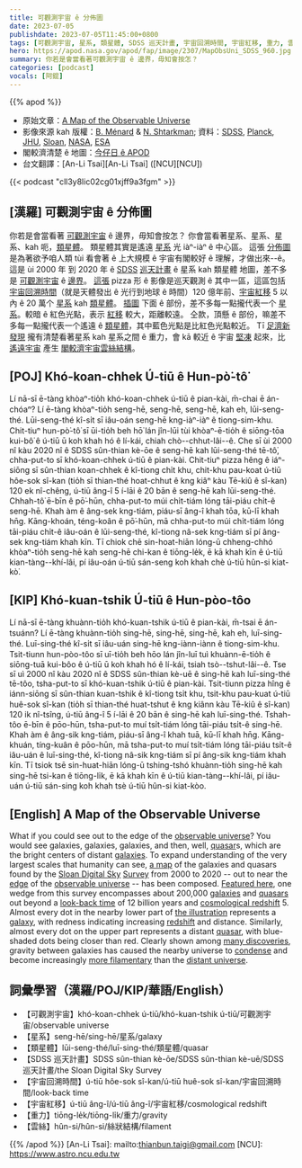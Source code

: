 ```yaml
---
title: 可觀測宇宙 ê 分佈圖
date: 2023-07-05
publishdate: 2023-07-05T11:45:00+0800
tags: [可觀測宇宙, 星系, 類星體, SDSS 巡天計畫, 宇宙回溯時間, 宇宙紅移, 重力, 雲絲]
hero: https://apod.nasa.gov/apod/fap/image/2307/MapObsUni_SDSS_960.jpg
summary: 你若是會當看著可觀測宇宙 ê 邊界，毋知會按怎？
categories: [podcast]
vocals: [阿錕]
---
```


{{% apod %}}

- 原始文章：[A Map of the Observable Universe](https://apod.nasa.gov/apod/ap230705.html)
- 影像來源 kah 版權：[B. Ménard](https://menard.pha.jhu.edu/) & [N. Shtarkman](https://www.linkedin.com/in/nikita-shtarkman-78b449154); 資料：[SDSS](https://www.sdss.org/), [Planck](https://www.nasa.gov/mission_pages/planck), [JHU](https://physics-astronomy.jhu.edu/), [Sloan](https://sloan.org/), [NASA](https://www.nasa.gov/), [ESA](https://www.esa.int)
- 閣較濟清楚 ê 地圖：[今仔日 ê APOD](https://mapoftheuniverse.net/)
- 台文翻譯：[An-Li Tsai][An-Li Tsai] ([NCU][NCU])

{{< podcast "cll3y8lic02cg01xjff9a3fgm" >}}

## [漢羅] 可觀測宇宙 ê 分佈圖
你若是會當看著 [可觀測宇宙][observable universe] ê 邊界，毋知會按怎？
你會當看著星系、星系、星系、kah 呃，[類星體][quasar 1]。
類星體其實是遙遠 [星系][galaxies 1] 光 iàⁿ-iàⁿ ê 中心區。
這張 [分佈圖][a map] 是為著欲予咱人類 tùi 看會著 ê 上大規模 ê 宇宙有閣較好 ê 理解，才做出來--ê。
這是 ùi 2000 年 到 2020 年 ê [SDSS][Sloan Digital Sky] [巡天計畫][Survey] ê 星系 kah 類星體 地圖，差不多是 [可觀測宇宙][observable universe] ê [邊界][edge]。
[這張][Featured here] pizza 形 ê 影像是巡天觀測 ê 其中一區，這區包括 [宇宙回溯時間][look-back time]（就是天體發出 ê 光行到地球 ê 時間）120 億年前、[宇宙紅移][cosmological redshift] 5 以內 ê 20 萬个 [星系][galaxies 2] kah [類星體][quasars]。
[插圖][the illustration] 下面 ê 部份，差不多每一點攏代表一个 [星系][galaxy]。較暗 ê 紅色光點，表示 [紅移][redshift] 較大，距離較遠。
仝款，頂懸 ê 部份，嘛差不多每一點攏代表一个遙遠 ê [類星體][quasar 2]，其中藍色光點是比紅色光點較近。
Tī [足濟新發現][many discoveries] 攏有清楚看著星系 kah 星系之間 ê 重力，會 kā 較近 ê 宇宙 [堅凍][condense] 起來，比 [遙遠宇宙][distant universe] 產生 [閣較濟宇宙雲絲結構][more filamentary]。

## [POJ] Khó-koan-chhek Ú-tiū ê Hun-pò͘-tô͘
Lí nā-sī ē-tàng khòaⁿ-tio̍h khó-koan-chhek ú-tiū ê pian-kài, m̄-chai ē án-chóaⁿ?
Lí ē-tàng khòaⁿ-tio̍h seng-hē, seng-hē, seng-hē, kah eh, lūi-seng-thé.
Lūi-seng-thé kî-si̍t sī iâu-oán seng-hē kng-iàⁿ-iàⁿ ê tiong-sim-khu.
Chit-tiuⁿ hun-pò͘-tô͘ sī ūi-tio̍h beh hō͘ lán jîn-lūi tùi khòaⁿ-ē-tio̍h ê siōng-tōa kui-bô͘ ê ú-tiū ū koh khah hó ê lí-kái, chiah chò--chhut-lâi--ê.
Che sī ùi 2000 nî kàu 2020 nî ê SDSS sûn-thian kè-ōe ê seng-hē kah lūi-seng-thé tē-tô͘, chha-put-to sī khó-koan-chhek ú-tiū ê pian-kài.
Chit-tiuⁿ pizza hêng ê iáⁿ-siōng sī sûn-thian koan-chhek ê kî-tiong chi̍t khu, chit-khu pau-koat ú-tiū hôe-sok sî-kan (tio̍h sī thian-thé hoat-chhut ê kng kiâⁿ kàu Tē-kiû ê sî-kan) 120 ek nî-chêng, ú-tiū âng-î 5 í-lāi ê 20 bān ê seng-hē kah lūi-seng-thé.
Chhah-tô͘ ē-bīn ê pō͘-hūn, chha-put-to múi chi̍t-tiám lóng tāi-piáu chi̍t-ê seng-hē.
Khah àm ê âng-sek kng-tiám, piáu-sī âng-î khah tōa, kū-lī khah hn̄g.
Kāng-khoán, téng-koân ê pō͘-hūn, mā chha-put-to múi chi̍t-tiám lóng tāi-piáu chi̍t-ê iâu-oán ê lūi-seng-thé, kî-tiong nâ-sek kng-tiám sī pí âng-sek kng-tiám khah kīn.
Tī chiok chē sin-hoat-hiān lóng-ū chheng-chhó khòaⁿ-tio̍h seng-hē kah seng-hē chi-kan ê tiōng-le̍k, ē kā khah kīn ê ú-tiū kian-tàng--khí-lâi, pí iâu-oán ú-tiū sán-seng koh khah chè ú-tiū hûn-si kiat-kò͘.

## [KIP] Khó-kuan-tshik Ú-tiū ê Hun-pòo-tôo
Lí nā-sī ē-tàng khuànn-tio̍h khó-kuan-tshik ú-tiū ê pian-kài, m̄-tsai ē án-tsuánn?
Lí ē-tàng khuànn-tio̍h sing-hē, sing-hē, sing-hē, kah eh, luī-sing-thé.
Luī-sing-thé kî-si̍t sī iâu-uán sing-hē kng-iànn-iànn ê tiong-sim-khu.
Tsit-tiunn hun-pòo-tôo sī uī-tio̍h beh hōo lán jîn-luī tuì khuànn-ē-tio̍h ê siōng-tuā kui-bôo ê ú-tiū ū koh khah hó ê lí-kái, tsiah tsò--tshut-lâi--ê.
Tse sī uì 2000 nî kàu 2020 nî ê SDSS sûn-thian kè-uē ê sing-hē kah luī-sing-thé tē-tôo, tsha-put-to sī khó-kuan-tshik ú-tiū ê pian-kài.
Tsit-tiunn pizza hîng ê iánn-siōng sī sûn-thian kuan-tshik ê kî-tiong tsi̍t khu, tsit-khu pau-kuat ú-tiū huê-sok sî-kan (tio̍h sī thian-thé huat-tshut ê kng kiânn kàu Tē-kiû ê sî-kan) 120 ik nî-tsîng, ú-tiū âng-î 5 í-lāi ê 20 bān ê sing-hē kah luī-sing-thé.
Tshah-tôo ē-bīn ê pōo-hūn, tsha-put-to muí tsi̍t-tiám lóng tāi-piáu tsi̍t-ê sing-hē.
Khah àm ê âng-sik kng-tiám, piáu-sī âng-î khah tuā, kū-lī khah hn̄g.
Kāng-khuán, tíng-kuân ê pōo-hūn, mā tsha-put-to muí tsi̍t-tiám lóng tāi-piáu tsi̍t-ê iâu-uán ê luī-sing-thé, kî-tiong nâ-sik kng-tiám sī pí âng-sik kng-tiám khah kīn.
Tī tsiok tsē sin-huat-hiān lóng-ū tshing-tshó khuànn-tio̍h sing-hē kah sing-hē tsi-kan ê tiōng-li̍k, ē kā khah kīn ê ú-tiū kian-tàng--khí-lâi, pí iâu-uán ú-tiū sán-sing koh khah tsè ú-tiū hûn-si kiat-kòo.

## [English] A Map of the Observable Universe
What if you could see out to the edge of the [observable universe][observable universe]?
You would see galaxies, galaxies, galaxies, and then, well, [quasar][quasar 1]s, which are the bright centers of distant [galaxies][galaxies 1].
To expand understanding of the very largest scales that humanity can see, [a map][a map] of the galaxies and quasars found by the [Sloan Digital Sky][Sloan Digital Sky] [Survey][Survey] from 2000 to 2020 -- out to near the [edge][edge] of the [observable universe][observable universe] -- has been composed.
[Featured here][Featured here], one wedge from this survey encompasses about 200,000 [galaxies][galaxies 2] and [quasars][quasars] out beyond a [look-back time][look-back time] of 12 billion years and [cosmological redshift][cosmological redshift] 5.
Almost every dot in the nearby lower part of [the illustration][the illustration] represents a [galaxy][galaxy], with redness indicating increasing [redshift][redshift] and distance.
Similarly, almost every dot on the upper part represents a distant [quasar][quasar 2], with blue-shaded dots being closer than red.
Clearly shown among [many discoveries][many discoveries], gravity between galaxies has caused the nearby universe to [condense][condense] and become increasingly [more filamentary][more filamentary] than the [distant universe][distant universe].

## 詞彙學習（漢羅/POJ/KIP/華語/English）
- 【可觀測宇宙】khó-koan-chhek ú-tiū/khó-kuan-tshik ú-tiū/可觀測宇宙/observable universe
- 【星系】seng-hē/sing-hē/星系/galaxy
- 【類星體】lūi-seng-thé/luī-sing-thé/類星體/quasar
- 【SDSS 巡天計畫】SDSS sûn-thian kè-ōe/SDSS sûn-thian kè-uē/SDSS 巡天計畫/the Sloan Digital Sky Survey
- 【宇宙回溯時間】ú-tiū hôe-sok sî-kan/ú-tiū huê-sok sî-kan/宇宙回溯時間/look-back time
- 【宇宙紅移】ú-tiū âng-î/ú-tiū âng-î/宇宙紅移/cosmological redshift
- 【重力】tiōng-le̍k/tiōng-li̍k/重力/gravity
- 【雲絲】hûn-si/hûn-si/絲狀結構/filament

{{% /apod %}}
[An-Li Tsai]: mailto:thianbun.taigi@gmail.com
[NCU]: https://www.astro.ncu.edu.tw

[copyright]: https://apod.nasa.gov/apod/fap/lib/about_apod.html#srapply
[License]: https://creativecommons.org/licenses/by/2.0/

[observable universe]:https://apod.nasa.gov/apod/ap220316.html
[quasar 1]:https://apod.nasa.gov/apod/ap220222.html
[galaxies 1]:https://science.nasa.gov/astrophysics/focus-areas/what-are-galaxies
[a map]:https://youtu.be/Oekma9SZMMI
[Sloan Digital Sky]:https://www.sdss.org/instruments/
[Survey]:https://en.wikipedia.org/wiki/Sloan_Digital_Sky_Survey
[edge]:https://t3.ftcdn.net/jpg/02/08/78/88/360_F_208788856_Gp1H7eajSqVxoZYqX7xqWf24iC4UCruI.jpg
[observable universe]:https://esahubble.org/videos/hubblecast79c/
[Featured here]:https://mapoftheuniverse.net/
[galaxies 2]:https://en.wikipedia.org/wiki/Galaxy
[quasars]:https://en.wikipedia.org/wiki/Quasar
[look-back time]:https://chandra.harvard.edu/photo/cosmic_lookback.html
[cosmological redshift]:https://apod.nasa.gov/apod/ap130408.html
[the illustration]:https://hub.jhu.edu/2022/11/17/interactive-universe-map/
[galaxy]:https://apod.nasa.gov/apod/ap220529.html
[redshift]:https://webbtelescope.org/contents/media/images/2019/20/4378-Image
[quasar 2]:https://astronomy.swin.edu.au/cosmos/q/quasar
[many discoveries]:https://www.sdss.org/science/
[condense]:https://apod.nasa.gov/apod/ap200223.html
[more filamentary]:https://apod.nasa.gov/apod/ap990905.html
[distant universe]:https://apod.nasa.gov/apod/ap210802.html
